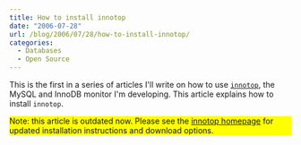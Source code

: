 ```yaml
---
title: How to install innotop
date: "2006-07-28"
url: /blog/2006/07/28/how-to-install-innotop/
categories:
  - Databases
  - Open Source
---
```

This is the first in a series of articles I'll write on how to use [`innotop`][1], the MySQL and InnoDB monitor I'm developing. This article explains how to install `innotop`.

<p style="background:yellow">
  Note: this article is outdated now. Please see the <a href="/innotop/">innotop homepage</a> for updated installation instructions and download options.
</p>

 [1]: /innotop/

